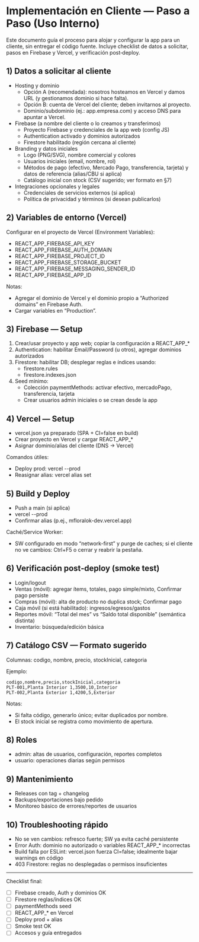# Implementación en Cliente — Paso a Paso (Uso Interno)

Este documento guía el proceso para alojar y configurar la app para un cliente, sin entregar el código fuente. Incluye checklist de datos a solicitar, pasos en Firebase y Vercel, y verificación post‑deploy.

## 1) Datos a solicitar al cliente

- Hosting y dominio
  - Opción A (recomendada): nosotros hosteamos en Vercel y damos URL (y gestionamos dominio si hace falta).
  - Opción B: cuenta de Vercel del cliente; deben invitarnos al proyecto.
  - Dominio/subdominio (ej.: app.empresa.com) y acceso DNS para apuntar a Vercel.
- Firebase (a nombre del cliente o lo creamos y transferimos)
  - Proyecto Firebase y credenciales de la app web (config JS)
  - Authentication activado y dominios autorizados
  - Firestore habilitado (región cercana al cliente)
- Branding y datos iniciales
  - Logo (PNG/SVG), nombre comercial y colores
  - Usuarios iniciales (email, nombre, rol)
  - Métodos de pago (efectivo, Mercado Pago, transferencia, tarjeta) y datos de referencia (alias/CBU si aplica)
  - Catálogo inicial con stock (CSV sugerido; ver formato en §7)
- Integraciones opcionales y legales
  - Credenciales de servicios externos (si aplica)
  - Política de privacidad y términos (si desean publicarlos)

## 2) Variables de entorno (Vercel)

Configurar en el proyecto de Vercel (Environment Variables):
- REACT_APP_FIREBASE_API_KEY
- REACT_APP_FIREBASE_AUTH_DOMAIN
- REACT_APP_FIREBASE_PROJECT_ID
- REACT_APP_FIREBASE_STORAGE_BUCKET
- REACT_APP_FIREBASE_MESSAGING_SENDER_ID
- REACT_APP_FIREBASE_APP_ID

Notas:
- Agregar el dominio de Vercel y el dominio propio a “Authorized domains” en Firebase Auth.
- Cargar variables en “Production”.

## 3) Firebase — Setup

1. Crear/usar proyecto y app web; copiar la configuración a REACT_APP_*
2. Authentication: habilitar Email/Password (u otros), agregar dominios autorizados
3. Firestore: habilitar DB; desplegar reglas e índices usando:
   - firestore.rules
   - firestore.indexes.json
4. Seed mínimo:
   - Colección paymentMethods: activar efectivo, mercadoPago, transferencia, tarjeta
   - Crear usuarios admin iniciales o se crean desde la app

## 4) Vercel — Setup

- vercel.json ya preparado (SPA + CI=false en build)
- Crear proyecto en Vercel y cargar REACT_APP_*
- Asignar dominio/alias del cliente (DNS -> Vercel)

Comandos útiles:
- Deploy prod: vercel --prod
- Reasignar alias: vercel alias set <deployment-url> <alias>

## 5) Build y Deploy

- Push a main (si aplica)
- vercel --prod
- Confirmar alias (p.ej., mfloralok-dev.vercel.app)

Caché/Service Worker:
- SW configurado en modo “network-first” y purge de caches; si el cliente no ve cambios: Ctrl+F5 o cerrar y reabrir la pestaña.

## 6) Verificación post‑deploy (smoke test)

- Login/logout
- Ventas (móvil): agregar ítems, totales, pago simple/mixto, Confirmar pago persiste
- Compras (móvil): alta de producto no duplica stock; Confirmar pago
- Caja móvil (si está habilitado): ingresos/egresos/gastos
- Reportes móvil: “Total del mes” vs “Saldo total disponible” (semántica distinta)
- Inventario: búsqueda/edición básica

## 7) Catálogo CSV — Formato sugerido

Columnas: codigo, nombre, precio, stockInicial, categoria

Ejemplo:

```
codigo,nombre,precio,stockInicial,categoria
PLT-001,Planta Interior 1,3500,10,Interior
PLT-002,Planta Exterior 1,4200,5,Exterior
```

Notas:
- Si falta código, generarlo único; evitar duplicados por nombre.
- El stock inicial se registra como movimiento de apertura.

## 8) Roles

- admin: altas de usuarios, configuración, reportes completos
- usuario: operaciones diarias según permisos

## 9) Mantenimiento

- Releases con tag + changelog
- Backups/exportaciones bajo pedido
- Monitoreo básico de errores/reportes de usuarios

## 10) Troubleshooting rápido

- No se ven cambios: refresco fuerte; SW ya evita caché persistente
- Error Auth: dominio no autorizado o variables REACT_APP_* incorrectas
- Build falla por ESLint: vercel.json fuerza CI=false; idealmente bajar warnings en código
- 403 Firestore: reglas no desplegadas o permisos insuficientes

---
Checklist final:
- [ ] Firebase creado, Auth y dominios OK
- [ ] Firestore reglas/índices OK
- [ ] paymentMethods seed
- [ ] REACT_APP_* en Vercel
- [ ] Deploy prod + alias
- [ ] Smoke test OK
- [ ] Accesos y guía entregados
